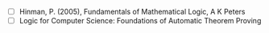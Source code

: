 - [ ] Hinman, P. (2005), Fundamentals of Mathematical Logic, A K Peters
- [ ] Logic for Computer Science: Foundations of Automatic Theorem Proving